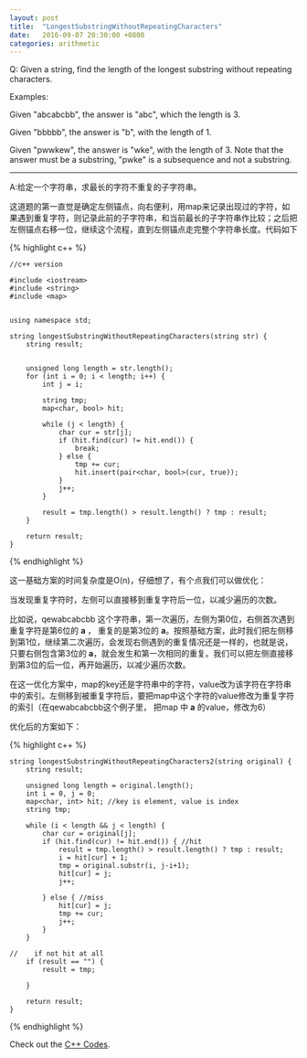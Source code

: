 ```yaml
---
layout: post
title:  "LongestSubstringWithoutRepeatingCharacters"
date:   2016-09-07 20:30:00 +0800
categories: arithmetic
---
```



Q:
Given a string, find the length of the longest substring without repeating characters.

Examples:

Given "abcabcbb", the answer is "abc", which the length is 3.

Given "bbbbb", the answer is "b", with the length of 1.

Given "pwwkew", the answer is "wke", with the length of 3. Note that the answer must be a substring, "pwke" is a subsequence and not a substring.

----------

A:给定一个字符串，求最长的字符不重复的子字符串。

这道题的第一直觉是确定左侧锚点，向右便利，用map来记录出现过的字符，如果遇到重复字符，则记录此前的子字符串，和当前最长的子字符串作比较；之后把左侧锚点右移一位，继续这个流程，直到左侧锚点走完整个字符串长度。代码如下


{% highlight c++ %}

	//c++ version
	
	#include <iostream>
	#include <string>
	#include <map>
	
	
	using namespace std;
	
	string longestSubstringWithoutRepeatingCharacters(string str) {
	    string result;
	    
	    
	    unsigned long length = str.length();
	    for (int i = 0; i < length; i++) {
	        int j = i;
	        
	        string tmp;
	        map<char, bool> hit;
	        
	        while (j < length) {
	            char cur = str[j];
	            if (hit.find(cur) != hit.end()) {
	                break;
	            } else {
	                tmp += cur;
	                hit.insert(pair<char, bool>(cur, true));
	            }
	            j++;
	        }
	        
	        result = tmp.length() > result.length() ? tmp : result;
	    }
	    
	    return result;
	}

{% endhighlight %}



这一基础方案的时间复杂度是O(n)，仔细想了，有个点我们可以做优化：

当发现重复字符时，左侧可以直接移到重复字符后一位，以减少遍历的次数。

比如说，qewabcabcbb 这个字符串，第一次遍历，左侧为第0位，右侧首次遇到重复字符是第6位的 **a** ， 重复的是第3位的 **a**。按照基础方案，此时我们把左侧移到第1位，继续第二次遍历，会发现右侧遇到的重复情况还是一样的，也就是说，只要右侧包含第3位的 **a**，就会发生和第一次相同的重复。我们可以把左侧直接移到第3位的后一位，再开始遍历，以减少遍历次数。

在这一优化方案中，map的key还是字符串中的字符，value改为该字符在字符串中的索引。左侧移到被重复字符后，要把map中这个字符的value修改为重复字符的索引（在qewabcabcbb这个例子里， 把map 中 **a** 的value，修改为6）

优化后的方案如下：


{% highlight c++ %}

	string longestSubstringWithoutRepeatingCharacters2(string original) {
	    string result;
	    
	    unsigned long length = original.length();
	    int i = 0, j = 0;
	    map<char, int> hit; //key is element, value is index
	    string tmp;
	    
	    while (i < length && j < length) {
	        char cur = original[j];
	        if (hit.find(cur) != hit.end()) { //hit
	            result = tmp.length() > result.length() ? tmp : result;
	            i = hit[cur] + 1;
	            tmp = original.substr(i, j-i+1);
	            hit[cur] = j;
	            j++;
	            
	        } else { //miss
	            hit[cur] = j;
	            tmp += cur;
	            j++;
	        }
	    }
	    
	//    if not hit at all
	    if (result == "") {
	        result = tmp;
	        
	    }
	    
	    return result;
	}

{% endhighlight %}

Check out the [C++ Codes][codes1].

[codes1]: https://github.com/JingWZ/ArithmeticSorting/tree/master/LongestSubstringWithoutRepeatingCharacters